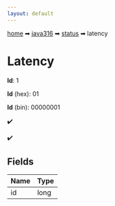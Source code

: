 ```yaml
---
layout: default
---
```


[home](/) ➡ [java316](/protocol/java316) ➡ [status](/protocol/java316/status) ➡ latency

# Latency

**Id**: 1

**Id** (hex): 01

**Id** (bin): 00000001

✔️

✔️

## Fields

Name | Type
---|---
id | long

